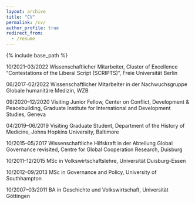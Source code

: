 ```yaml
---
layout: archive
title: "CV"
permalink: /cv/
author_profile: true
redirect_from:
  - /resume
---
```


{% include base_path %}

10/2021-03/2022 Wissenschaftlicher Mitarbeiter, Cluster of Excellence “Contestations of the Liberal Script (SCRIPTS)”, Freie Universität Berlin

06/2017-02/2022 Wissenschaftlicher Mitarbeiter in der Nachwuchsgruppe Globale humanitäre Medizin, WZB

09/2020–12/2020 Visiting Junior Fellow, Center on Conflict, Development & Peacebuilding, Graduate Institute for International and Development Studies, Geneva

04/2019–06/2019 Visiting Graduate Student, Department of the History of Medicine, Johns Hopkins University, Baltimore

10/2015–05/2017 Wissenschaftliche Hilfskraft in der Abteilung Global Governance revisited, Centre for Global Cooperation Research, Duisburg

10/2011–12/2015 MSc in Volkswirtschaftslehre, Universität Duisburg-Essen

10/2012–09/2013 MSc in Governance and Policy, University of Southhampton

10/2007–03/2011 BA in Geschichte und Volkswirtschaft, Universität Göttingen
